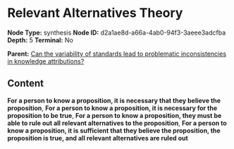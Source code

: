 # Relevant Alternatives Theory

**Node Type:** synthesis
**Node ID:** d2a1ae8d-a66a-4ab0-94f3-3aeee3adcfba
**Depth:** 5
**Terminal:** No

**Parent:** [Can the variability of standards lead to problematic inconsistencies in knowledge attributions?](can-the-variability-of-standards-lead-to-problematic-inconsistencies-in-knowledge-attributions-antithesis-4505dd85-099f-4bce-9b91-c1612f5d940f.md)

## Content

**For a person to know a proposition, it is necessary that they believe the proposition**, **For a person to know a proposition, it is necessary for the proposition to be true**, **For a person to know a proposition, they must be able to rule out all relevant alternatives to the proposition**, **For a person to know a proposition, it is sufficient that they believe the proposition, the proposition is true, and all relevant alternatives are ruled out**

